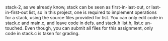 stack-2, as we already know, stack can be seen as first-in-last-out, or last-in-first-out list, so in this project, one is required to implement operations for a stack, using the source files provided for list. You can only edit code in stack.c and main.c, and leave code in defs. and stack.h list.h, list.c un-touched.
Even though, you can submit all files for this assignment, only code in stack.c is taken for grading.  

